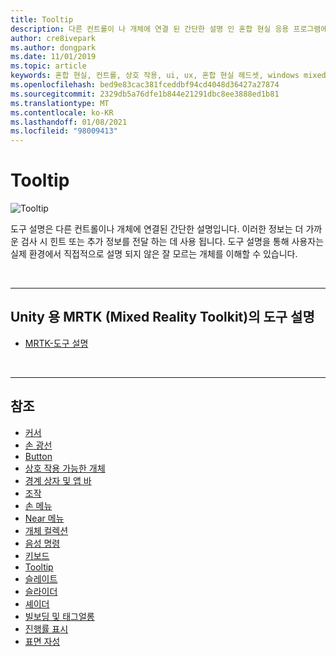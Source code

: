 ```yaml
---
title: Tooltip
description: 다른 컨트롤이 나 개체에 연결 된 간단한 설명 인 혼합 현실 응용 프로그램에서 도구 설명을 사용 하는 방법에 대해 알아봅니다.
author: cre8ivepark
ms.author: dongpark
ms.date: 11/01/2019
ms.topic: article
keywords: 혼합 현실, 컨트롤, 상호 작용, ui, ux, 혼합 현실 헤드셋, windows mixed reality 헤드셋, 가상 현실 헤드셋, HoloLens, 도구 설명, MRTK, 혼합 현실 도구 키트
ms.openlocfilehash: bed9e83cac381fceddbf94cd4048d36427a27874
ms.sourcegitcommit: 2329db5a76dfe1b844e21291dbc8ee3888ed1b81
ms.translationtype: MT
ms.contentlocale: ko-KR
ms.lasthandoff: 01/08/2021
ms.locfileid: "98009413"
---
```

# <a name="tooltip"></a>Tooltip

![Tooltip](images/UX_Hero_Tooltip.jpg)

도구 설명은 다른 컨트롤이나 개체에 연결된 간단한 설명입니다. 이러한 정보는 더 가까운 검사 시 힌트 또는 추가 정보를 전달 하는 데 사용 됩니다. 도구 설명을 통해 사용자는 실제 환경에서 직접적으로 설명 되지 않은 잘 모르는 개체를 이해할 수 있습니다. 

<br>

---

## <a name="tooltip-in-mrtk-mixed-reality-toolkit-for-unity"></a>Unity 용 MRTK (Mixed Reality Toolkit)의 도구 설명

* [MRTK-도구 설명](https://microsoft.github.io/MixedRealityToolkit-Unity/Documentation/README_Tooltip.html)

<br>

---

## <a name="see-also"></a>참조

* [커서](cursors.md)
* [손 광선](point-and-commit.md)
* [Button](button.md)
* [상호 작용 가능한 개체](interactable-object.md)
* [경계 상자 및 앱 바](app-bar-and-bounding-box.md)
* [조작](direct-manipulation.md)
* [손 메뉴](hand-menu.md)
* [Near 메뉴](near-menu.md)
* [개체 컬렉션](object-collection.md)
* [음성 명령](voice-input.md)
* [키보드](keyboard.md)
* [Tooltip](tooltip.md)
* [슬레이트](slate.md)
* [슬라이더](slider.md)
* [셰이더](shader.md)
* [빌보딩 및 태그얼롱](billboarding-and-tag-along.md)
* [진행률 표시](progress.md)
* [표면 자성](surface-magnetism.md)
